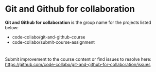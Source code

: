 # Git and Github for collaboration
**Git and Github for collaboration** is the group name for the projects listed below: 
- code-collabo/git-and-github-course
- code-collabo/submit-course-assignment

#
Submit improvement to the course content or find issues to resolve here: https://github.com/code-collabo/git-and-github-for-collaboration/issues
